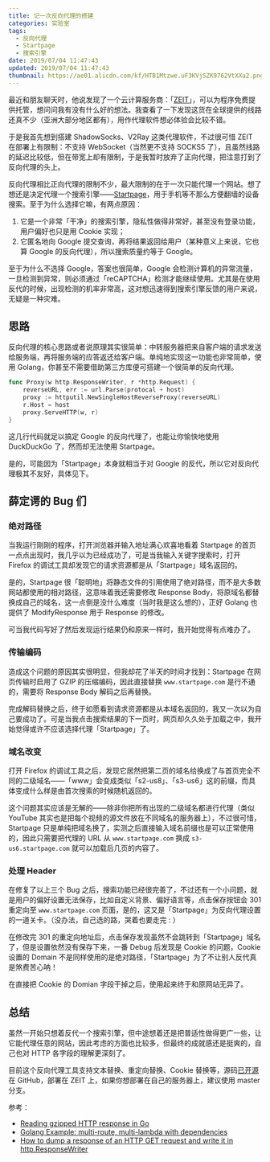 ```yaml
---
title: 记一次反向代理的搭建
categories: 实验室
tags:
  - 反向代理
  - Startpage
  - 搜索引擎
date: 2019/07/04 11:47:43
updated: 2019/07/04 11:47:43
thumbnail: https://ae01.alicdn.com/kf/HTB1Mtzwe.uF3KVjSZK9762VtXXa2.png
---
```


最近和朋友聊天时，他说发现了一个云计算服务商：「[ZEIT](https://zeit.co)」，可以为程序免费提供托管，想问问我有没有什么好的想法。我查看了一下发现这货在全球提供的线路还真不少（亚洲大部分地区都有），用作代理软件想必体验会比较不错。

于是我首先想到搭建 ShadowSocks、V2Ray 这类代理软件，不过很可惜 ZEIT 在部署上有限制：不支持 WebSocket（当然更不支持 SOCKS5 了），且虽然线路的延迟比较低，但在带宽上却有限制，于是我暂时放弃了正向代理，把注意打到了反向代理的头上。

<!-- more -->

反向代理相比正向代理的限制不少，最大限制的在于一次只能代理一个网站。想了想还是决定代理一个搜索引擎——[Startpage](https://www.startpage.com/)，用于手机等不那么方便翻墙的设备搜索。至于为什么选择它嘛，有两点原因：

1. 它是一个非常「干净」的搜索引擎，隐私性做得非常好，甚至没有登录功能，用户偏好也只是用 Cookie 实现；
2. 它匿名地向 Google 提交查询，再将结果返回给用户（某种意义上来说，它也算 Google 的反向代理），所以搜索质量约等于 Google。

至于为什么不选择 Google，答案也很简单，Google 会检测计算机的异常流量，一旦检测到异常，则必须通过「reCAPTCHA」检测才能继续使用。尤其是在使用反代的时候，出现检测的机率非常高，这对想迅速得到搜索引擎反馈的用户来说，无疑是一种灾难。

## 思路

反向代理的核心思路或者说原理其实很简单：中转服务器把来自客户端的请求发送给服务端，再将服务端的应答返还给客户端。单纯地实现这一功能也非常简单，使用 Golang，你甚至不需要借助第三方库便可搭建一个很简单的反向代理。

```go
func Proxy(w http.ResponseWriter, r *http.Request) {
    reverseURL, err := url.Parse(protocal + host)
    proxy := httputil.NewSingleHostReverseProxy(reverseURL)
    r.Host = host
    proxy.ServeHTTP(w, r)
}
```

这几行代码就足以搞定 Google 的反向代理了，也能让你愉快地使用 DuckDuckGo 了，然而却无法使用 Startpage。

是的，可能因为「Startpage」本身就相当于对 Google 的反代，所以它对反向代理极其不友好，具体见下。

## 薛定谔的 Bug 们

### 绝对路径

当我运行刚刚的程序，打开浏览器并输入地址满心欢喜地看着 Startpage 的首页一点点出现时，我几乎以为已经成功了，可是当我输入关键字搜索时，打开 Firefox 的调试工具却发现它的请求资源都是从「Startpage」域名返回的。

是的，Startpage 很「聪明地」将静态文件的引用使用了绝对路径，而不是大多数网站都使用的相对路径，这意味着我还需要修改 Response Body，将原域名都替换成自己的域名，这一点倒是没什么难度（当时我是这么想的），正好 Golang 也提供了 ModifyResponse 用于 Response 的修改。

可当我代码写好了然后发现运行结果仍和原来一样时，我开始觉得有点难办了。

### 传输编码

造成这个问题的原因其实很明显，但我却花了半天的时间才找到：Startpage 在网页传输时启用了 GZIP 的压缩编码，因此直接替换 `www.startpage.com` 是行不通的，需要将 Response Body 解码之后再替换。

完成解码替换之后，终于如愿看到请求资源都是从本域名返回的，我又一次以为自己要成功了。可是当我点击搜索结果的下一页时，网页却久久处于加载之中，我开始觉得或许不应该选择代理「Startpage」了。

### 域名改变

打开 Firefox 的调试工具之后，发现它居然把第二页的域名给换成了与首页完全不同的二级域名——「www」会变成类似「s2-us8」、「s3-us6」这的前缀，而具体变成什么样是由首次搜索的时候随机返回的。

这个问题其实应该是无解的——除非你把所有出现的二级域名都进行代理（类似 YouTube 其实也是把每个视频的源文件放在不同域名的服务器上），不过很可惜，Startpage 只是单纯把域名换了，实测之后直接输入域名前缀也是可以正常使用的，因此只需要把代理的 URL 从 `www.startpage.com` 换成 `s3-us6.startpage.com` 就可以加载后几页的内容了。

### 处理 Header

在修复了以上三个 Bug 之后，搜索功能已经很完善了，不过还有一个小问题，就是用户的偏好设置无法保存，比如自定义背景、偏好语言等，点击保存按钮会 301 重定向至 `www.startpage.com` 页面，是的，这又是「Startpage」为反向代理设置的一道关卡。（没办法，自己选的路，哭着也要走完 : ）

在修改完 301 的重定向地址后，点击保存发现虽然不会跳转到「Startpage」域名了，但是设置依然没有保存下来，一番 Debug 后发现是 Cookie 的问题，Cookie 设置的 Domain 不是同样使用的是绝对路径，「Startpage」为了不让别人反代真是煞费苦心呐！

在直接把 Cookie 的 Domian 字段干掉之后，使用起来终于和原网站无异了。

## 总结

虽然一开始只想着反代一个搜索引擎，但中途想着还是把普适性做得更广一些，让它能代理任意的网站，因此考虑的方面也比较多，但最终的成就感还是挺爽的，自己也对 HTTP 各字段的理解更深刻了。

目前这个反向代理工具支持文本替换、重定向替换、Cookie 替换等，源码[已开源](https://github.com/WincerChan/mirror)在 GitHub，部署在 ZEIT 上，如果你想部署在自己的服务器上，建议使用 master 分支。

参考：

- [Reading gzipped HTTP response in Go](https://stackoverflow.com/questions/13130341/reading-gzipped-http-response-in-go)
- [Golang Example: multi-route, multi-lambda with dependencies](https://spectrum.chat/zeit/now/golang-example-multi-route-multi-lambda-with-dependencies~fb35e1e2-9f29-47b2-87a2-0977775fc45c)
- [How to dump a response of an HTTP GET request and write it in http.ResponseWriter](https://stackoverflow.com/questions/41313949/how-to-dump-a-response-of-an-http-get-request-and-write-it-in-http-responsewrite)